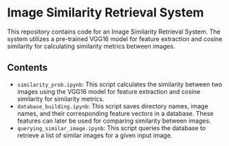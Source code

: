 # Image Similarity Retrieval System

This repository contains code for an Image Similarity Retrieval System. The system utilizes a pre-trained VGG16 model for feature extraction and cosine similarity for calculating similarity metrics between images.

## Contents

- `similarity_prob.ipynb`: This script calculates the similarity between two images using the VGG16 model for feature extraction and cosine similarity for similarity metrics.
- `database_building.ipynb`: This script saves directory names, image names, and their corresponding feature vectors in a database. These features can later be used for comparing similarity between images.
- `querying_similar_image.ipynb`: This script queries the database to retrieve a list of similar images for a given input image.

